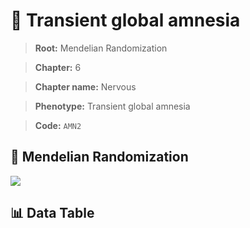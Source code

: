 # 🧪 Transient global amnesia

> **Root:** Mendelian Randomization

> **Chapter:** 6  

> **Chapter name:** Nervous

> **Phenotype:** Transient global amnesia  

> **Code:** `AMN2`

## 🧬 Mendelian Randomization  

<img src="/MR/Figures/Forward/AMN2.png"/>

## 📊 Data Table

<CsvTableMRF src="/public/MR/Data/Forward/AMN2.csv"/>
